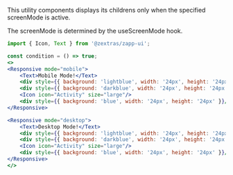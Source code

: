 
This utility components displays its childrens only when the specified screenMode is active.

The screenMode is determined by the useScreenMode hook.

```jsx
import { Icon, Text } from '@zextras/zapp-ui';

const condition = () => true;
<>
<Responsive mode="mobile">
    <Text>Mobile Mode!</Text>
    <div style={{ background: 'lightblue', width: '24px', height: '24px' }}/>   
    <div style={{ background: 'darkblue', width: '24px', height: '24px' }}/>
    <Icon icon="Activity" size="large"/>
    <div style={{ background: 'blue', width: '24px', height: '24px' }}/>
</Responsive>

<Responsive mode="desktop">
    <Text>Desktop Mode!</Text>
    <div style={{ background: 'lightblue', width: '24px', height: '24px' }}/>   
    <div style={{ background: 'darkblue', width: '24px', height: '24px' }}/>
    <Icon icon="Activity" size="large"/>
    <div style={{ background: 'blue', width: '24px', height: '24px' }}/>
</Responsive>
</>
```
